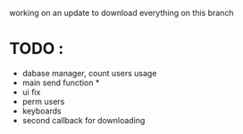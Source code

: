 working on an update to download everything on this branch

# TODO :

- dabase manager, count users usage
- main send function *
- ui fix
- perm users
- keyboards
- second callback for downloading
